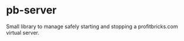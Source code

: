 # pb-server
Small library to manage safely starting and stopping a profitbricks.com virtual server.
